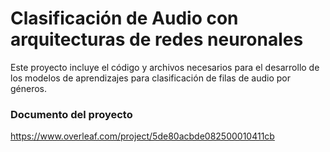 # Clasificación de Audio con arquitecturas de redes neuronales

Este proyecto incluye el código y archivos necesarios para el desarrollo de los modelos de aprendizajes para clasificación de filas de audio por géneros.


### Documento del proyecto

https://www.overleaf.com/project/5de80acbde082500010411cb
